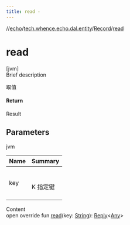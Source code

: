 ```yaml
---
title: read -
---
```

//[echo](../../index.md)/[tech.whence.echo.dal.entity](../index.md)/[Record](index.md)/[read](read.md)



# read  
[jvm]  
Brief description  


取值



#### Return  


Result<V>



## Parameters  
  
jvm  
  
|  Name|  Summary| 
|---|---|
| key| <br><br>K 指定键<br><br>
  
  
Content  
open override fun [read](read.md)(key: [String](https://kotlinlang.org/api/latest/jvm/stdlib/kotlin/-string/index.html)): [Reply](../../tech.whence.echo.container/-reply/index.md)<[Any](https://kotlinlang.org/api/latest/jvm/stdlib/kotlin/-any/index.html)>  



